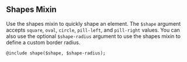 ## Shapes Mixin

Use the shapes mixin to quickly shape an element. The `$shape` argument accepts `square`, `oval`, `circle`, `pill-left`, and `pill-right` values. You can also use the optional `$shape-radius` argument to use the shapes mixin to define a custom border radius.

```
@include shape($shape, $shape-radius);
```
